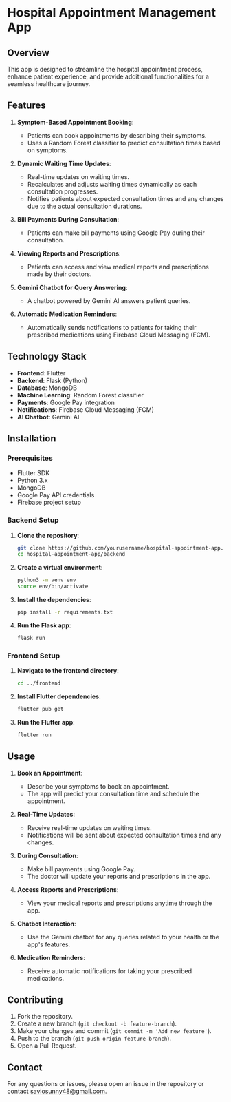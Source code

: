 # Hospital Appointment Management App

## Overview
This app is designed to streamline the hospital appointment process, enhance patient experience, and provide additional functionalities for a seamless healthcare journey. 

## Features
1. **Symptom-Based Appointment Booking**:
    - Patients can book appointments by describing their symptoms.
    - Uses a Random Forest classifier to predict consultation times based on symptoms.

2. **Dynamic Waiting Time Updates**:
    - Real-time updates on waiting times.
    - Recalculates and adjusts waiting times dynamically as each consultation progresses.
    - Notifies patients about expected consultation times and any changes due to the actual consultation durations.

3. **Bill Payments During Consultation**:
    - Patients can make bill payments using Google Pay during their consultation.

4. **Viewing Reports and Prescriptions**:
    - Patients can access and view medical reports and prescriptions made by their doctors.

5. **Gemini Chatbot for Query Answering**:
    - A chatbot powered by Gemini AI answers patient queries.

6. **Automatic Medication Reminders**:
    - Automatically sends notifications to patients for taking their prescribed medications using Firebase Cloud Messaging (FCM).

## Technology Stack

- **Frontend**: Flutter
- **Backend**: Flask (Python)
- **Database**: MongoDB
- **Machine Learning**: Random Forest classifier
- **Payments**: Google Pay integration
- **Notifications**: Firebase Cloud Messaging (FCM)
- **AI Chatbot**: Gemini AI

## Installation

### Prerequisites

- Flutter SDK
- Python 3.x
- MongoDB
- Google Pay API credentials
- Firebase project setup

### Backend Setup

1. **Clone the repository**:
    ```bash
    git clone https://github.com/yourusername/hospital-appointment-app.git
    cd hospital-appointment-app/backend
    ```

2. **Create a virtual environment**:
    ```bash
    python3 -m venv env
    source env/bin/activate
    ```

3. **Install the dependencies**:
    ```bash
    pip install -r requirements.txt
    ```

4. **Run the Flask app**:
    ```bash
    flask run
    ```

### Frontend Setup

1. **Navigate to the frontend directory**:
    ```bash
    cd ../frontend
    ```

2. **Install Flutter dependencies**:
    ```bash
    flutter pub get
    ```

3. **Run the Flutter app**:
    ```bash
    flutter run
    ```

## Usage

1. **Book an Appointment**:
    - Describe your symptoms to book an appointment.
    - The app will predict your consultation time and schedule the appointment.

2. **Real-Time Updates**:
    - Receive real-time updates on waiting times.
    - Notifications will be sent about expected consultation times and any changes.

3. **During Consultation**:
    - Make bill payments using Google Pay.
    - The doctor will update your reports and prescriptions in the app.

4. **Access Reports and Prescriptions**:
    - View your medical reports and prescriptions anytime through the app.

5. **Chatbot Interaction**:
    - Use the Gemini chatbot for any queries related to your health or the app's features.

6. **Medication Reminders**:
    - Receive automatic notifications for taking your prescribed medications.

## Contributing

1. Fork the repository.
2. Create a new branch (`git checkout -b feature-branch`).
3. Make your changes and commit (`git commit -m 'Add new feature'`).
4. Push to the branch (`git push origin feature-branch`).
5. Open a Pull Request.



## Contact

For any questions or issues, please open an issue in the repository or contact saviosunny48@gmail.com.
